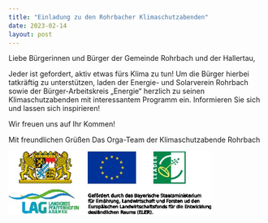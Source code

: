 ```yaml
---
title: "Einladung zu den Rohrbacher Klimaschutzabenden"
date: 2023-02-14
layout: post
---
```


Liebe Bürgerinnen und Bürger der Gemeinde Rohrbach und der Hallertau,

Jeder ist gefordert, aktiv etwas fürs Klima zu tun! Um die
Bürger hierbei tatkräftig zu unterstützen, laden der Energie- und
Solarverein Rohrbach sowie der Bürger-Arbeitskreis „Energie“
herzlich zu seinen Klimaschutzabenden mit interessantem Programm ein. Informieren Sie sich und lassen sich inspirieren!

Wir freuen uns auf Ihr Kommen!

Mit freundlichen Grüßen
Das Orga-Team der Klimaschutzabende Rohrbach

<img src="assets/imgs/LAGFoerderung.jpg" alt="KlimaschutzabendeRohrbachEinladung" width="400"/>

